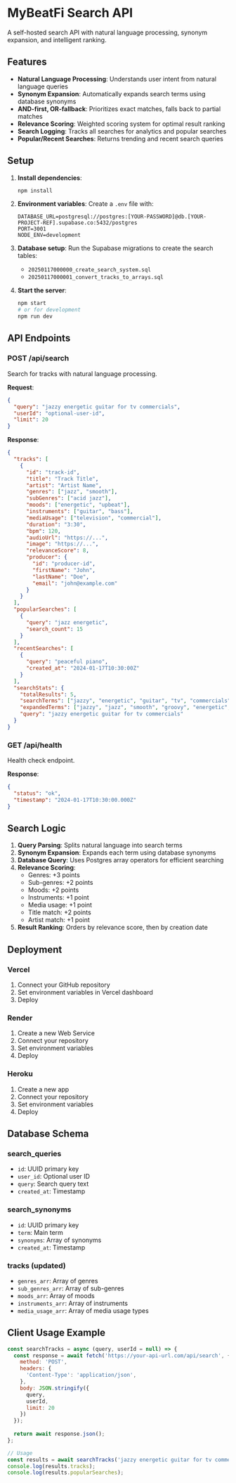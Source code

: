 # MyBeatFi Search API

A self-hosted search API with natural language processing, synonym expansion, and intelligent ranking.

## Features

- **Natural Language Processing**: Understands user intent from natural language queries
- **Synonym Expansion**: Automatically expands search terms using database synonyms
- **AND-first, OR-fallback**: Prioritizes exact matches, falls back to partial matches
- **Relevance Scoring**: Weighted scoring system for optimal result ranking
- **Search Logging**: Tracks all searches for analytics and popular searches
- **Popular/Recent Searches**: Returns trending and recent search queries

## Setup

1. **Install dependencies**:
   ```bash
   npm install
   ```

2. **Environment variables**:
   Create a `.env` file with:
   ```
   DATABASE_URL=postgresql://postgres:[YOUR-PASSWORD]@db.[YOUR-PROJECT-REF].supabase.co:5432/postgres
   PORT=3001
   NODE_ENV=development
   ```

3. **Database setup**:
   Run the Supabase migrations to create the search tables:
   - `20250117000000_create_search_system.sql`
   - `20250117000001_convert_tracks_to_arrays.sql`

4. **Start the server**:
   ```bash
   npm start
   # or for development
   npm run dev
   ```

## API Endpoints

### POST /api/search

Search for tracks with natural language processing.

**Request**:
```json
{
  "query": "jazzy energetic guitar for tv commercials",
  "userId": "optional-user-id",
  "limit": 20
}
```

**Response**:
```json
{
  "tracks": [
    {
      "id": "track-id",
      "title": "Track Title",
      "artist": "Artist Name",
      "genres": ["jazz", "smooth"],
      "subGenres": ["acid jazz"],
      "moods": ["energetic", "upbeat"],
      "instruments": ["guitar", "bass"],
      "mediaUsage": ["television", "commercial"],
      "duration": "3:30",
      "bpm": 120,
      "audioUrl": "https://...",
      "image": "https://...",
      "relevanceScore": 8,
      "producer": {
        "id": "producer-id",
        "firstName": "John",
        "lastName": "Doe",
        "email": "john@example.com"
      }
    }
  ],
  "popularSearches": [
    {
      "query": "jazz energetic",
      "search_count": 15
    }
  ],
  "recentSearches": [
    {
      "query": "peaceful piano",
      "created_at": "2024-01-17T10:30:00Z"
    }
  ],
  "searchStats": {
    "totalResults": 5,
    "searchTerms": ["jazzy", "energetic", "guitar", "tv", "commercials"],
    "expandedTerms": ["jazzy", "jazz", "smooth", "groovy", "energetic", "upbeat", "guitar", "television", "commercial"],
    "query": "jazzy energetic guitar for tv commercials"
  }
}
```

### GET /api/health

Health check endpoint.

**Response**:
```json
{
  "status": "ok",
  "timestamp": "2024-01-17T10:30:00.000Z"
}
```

## Search Logic

1. **Query Parsing**: Splits natural language into search terms
2. **Synonym Expansion**: Expands each term using database synonyms
3. **Database Query**: Uses Postgres array operators for efficient searching
4. **Relevance Scoring**: 
   - Genres: +3 points
   - Sub-genres: +2 points
   - Moods: +2 points
   - Instruments: +1 point
   - Media usage: +1 point
   - Title match: +2 points
   - Artist match: +1 point
5. **Result Ranking**: Orders by relevance score, then by creation date

## Deployment

### Vercel
1. Connect your GitHub repository
2. Set environment variables in Vercel dashboard
3. Deploy

### Render
1. Create a new Web Service
2. Connect your repository
3. Set environment variables
4. Deploy

### Heroku
1. Create a new app
2. Connect your repository
3. Set environment variables
4. Deploy

## Database Schema

### search_queries
- `id`: UUID primary key
- `user_id`: Optional user ID
- `query`: Search query text
- `created_at`: Timestamp

### search_synonyms
- `id`: UUID primary key
- `term`: Main term
- `synonyms`: Array of synonyms
- `created_at`: Timestamp

### tracks (updated)
- `genres_arr`: Array of genres
- `sub_genres_arr`: Array of sub-genres
- `moods_arr`: Array of moods
- `instruments_arr`: Array of instruments
- `media_usage_arr`: Array of media usage types

## Client Usage Example

```javascript
const searchTracks = async (query, userId = null) => {
  const response = await fetch('https://your-api-url.com/api/search', {
    method: 'POST',
    headers: {
      'Content-Type': 'application/json',
    },
    body: JSON.stringify({
      query,
      userId,
      limit: 20
    })
  });
  
  return await response.json();
};

// Usage
const results = await searchTracks('jazzy energetic guitar for tv commercials');
console.log(results.tracks);
console.log(results.popularSearches);
```
